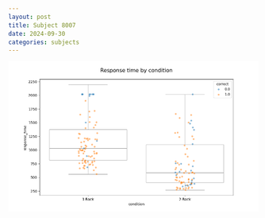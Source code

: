```yaml
---
layout: post
title: Subject 8007
date: 2024-09-30
categories: subjects
---
```


![](data/8007/run-1/8007_response_time_by_condition.png)
